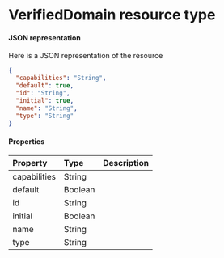 # VerifiedDomain resource type



#### JSON representation

Here is a JSON representation of the resource

```json
{
  "capabilities": "String",
  "default": true,
  "id": "String",
  "initial": true,
  "name": "String",
  "type": "String"
}

```
#### Properties
| Property	   | Type	|Description|
|:---------------|:--------|:----------|
|capabilities|String||
|default|Boolean||
|id|String||
|initial|Boolean||
|name|String||
|type|String||
